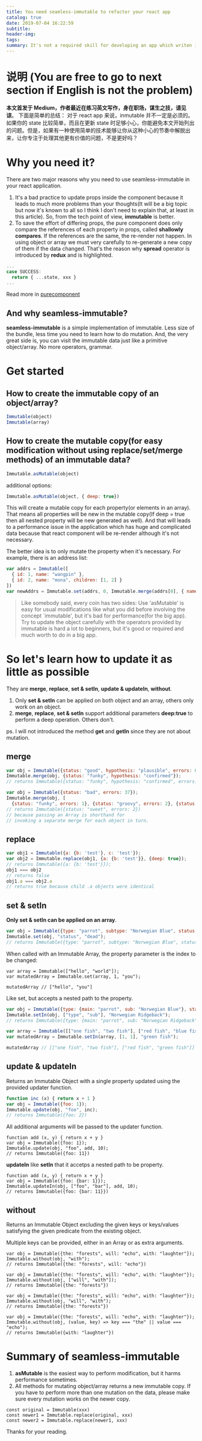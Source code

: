 ```yaml
---
title: You need seamless-immutable to refactor your react app
catalog: true
date: 2019-07-04 16:22:59
subtitle:
header-img:
tags:
summary: It's not a required skill for developing an app which writen in reactjs. If you are sure the state structure is simple enough and you are always be carefully while doing the mututation. However, if there is a piece of knowledge that make it easy and safe while developing an app, who not give it a chance?
---
```

# 说明 (You are free to go to next section if English is not the problem)
**本文首发于 Medium，作者最近在练习英文写作，身在职场，谋生之技，请见谅**。
下面是简单的总结：
对于 react app 来说，inmutable 并不一定是必须的。如果你的 state 比较简单，而且在更新 state 时足够小心，你能避免本文开始列出的问题。但是，如果有一种使用简单的技术能够让你从这种小心的节奏中解脱出来，让你专注于处理其他更有价值的问题，不是更好吗？
# Why you need it?
There are two major reasons why you need to use seamless-immutable in your react application.
1. It's a bad practice to update props inside the component because it leads to much more problems than your thoughts(It will be a big topic but now it's known to all so I think I don't need to explain that, at least in this article). So, from the tech point of view, **immutable**  is better.
2. To save the effort of differing props, the pure component does only compare the references of each property in props, called **shallowly compares**. If the references are the same, the re-render not happen. In using object or array we must very carefully to re-generate a new copy of them if the data changed. That's the reason why **spread** operator is introduced by **redux** and is highlighted.

```javascript
...
case SUCCESS:
  return { ...state, xxx }
...
```

Read more in [purecomponent](https://reactjs.org/docs/react-api.html#reactpurecomponent)

## And why seamless-immutable?
**seamless-immutable** is a simple implementation of immutable. Less size of the bundle, less time you need to learn how to do mutation. And, the very great side is, you can visit the immutable data just like a primitive object/array. No more operators, grammar.  

#  Get started
## How to create the immutable copy of an object/array?
```javascript
Immutable(object)
Immutable(array)
```
##  How to create the mutable copy(for easy modification without using replace/set/merge methods) of an immutable data?
```javascript
Immutable.asMutable(object)
```
additional options:
```javascript
Immutable.asMutable(object, { deep: true})
```
This will create a mutable copy for each property(or elements in an array). That means all properties will be new in the mutable copy(If deep = true then all nested property will be new generated as well).  And that will leads to a performance issue in the application which has huge and complicated data because that react component will be re-render although it's not necessary.

The better idea is to only mutate the property when it's necessary. For example, there is an address list:
```javascript
var addrs = Immutable([
  { id: 1, name: "wangpin" },
  { id: 2, name: "mona", children: [1, 2] }
])
var newAddrs = Immutable.set(addrs, 0, Immutable.merge(addrs[0], { name: 'remind'}))
```

> Like somebody said, every coin has two sides: Use 'asMutable' is easy for usual modifications like what you did before involving the concept `immutable', but it's bad for performance(for the big app). Try to update the object carefully with the operators provided by immutable is hard a lot to beginners, but it's good or required and much worth to do in a big app. 

#  So let's learn how to update it as little as possible
They are **merge**, **replace**, **set & setIn**, **update & updateIn**, **without**. 
1. Only **set & setIn** can be applied on both object and an array, others only work on an object.
2. **merge**, **replace**, **set & setIn** support additional parameters **deep:true** to perform a deep operation. Others don't.

ps. I will not introduced the method **get** and **getIn** since they are not about mutation.
## merge
```javascript
var obj = Immutable({status: "good", hypothesis: "plausible", errors: 0});
Immutable.merge(obj, {status: "funky", hypothesis: "confirmed"});
// returns Immutable({status: "funky", hypothesis: "confirmed", errors: 0})

var obj = Immutable({status: "bad", errors: 37});
Immutable.merge(obj, [
  {status: "funky", errors: 1}, {status: "groovy", errors: 2}, {status: "sweet"}]);
// returns Immutable({status: "sweet", errors: 2})
// because passing an Array is shorthand for
// invoking a separate merge for each object in turn.
```
## replace
```javascript
var obj1 = Immutable({a: {b: 'test'}, c: 'test'});
var obj2 = Immutable.replace(obj1, {a: {b: 'test'}}, {deep: true});
// returns Immutable({a: {b: 'test'}});
obj1 === obj2
// returns false
obj1.a === obj2.a
// returns true because child .a objects were identical
```
## set & setIn
**Only set & setIn can be applied on an array**.
```javascript
var obj = Immutable({type: "parrot", subtype: "Norwegian Blue", status: "alive"});
Immutable.set(obj, "status", "dead");
// returns Immutable({type: "parrot", subtype: "Norwegian Blue", status: "dead"})
```
When called with an Immutable Array, the property parameter is the index to be changed:
```javacript
var array = Immutable(["hello", "world"]);
var mutatedArray = Immutable.set(array, 1, "you");

mutatedArray // ["hello", "you"]
```
Like set, but accepts a nested path to the property.
```javascript
var obj = Immutable({type: {main: "parrot", sub: "Norwegian Blue"}, status: "alive"});
Immutable.setIn(obj, ["type", "sub"], "Norwegian Ridgeback");
// returns Immutable({type: {main: "parrot", sub: "Norwegian Ridgeback"}, status: "alive"})

var array = Immutable([["one fish", "two fish"], ["red fish", "blue fish"]]);
var mutatedArray = Immutable.setIn(array, [1, 1], "green fish");

mutatedArray // [["one fish", "two fish"], ["red fish", "green fish"]]
```
## update & updateIn
Returns an Immutable Object with a single property updated using the provided updater function.
```javascript
function inc (x) { return x + 1 }
var obj = Immutable({foo: 1});
Immutable.update(obj, "foo", inc);
// returns Immutable({foo: 2})
```
All additional arguments will be passed to the updater function.
```
function add (x, y) { return x + y }
var obj = Immutable({foo: 1});
Immutable.update(obj, "foo", add, 10);
// returns Immutable({foo: 11})
```
**updateIn** like **setIn** that it accetps a nested path to be property.
```
function add (x, y) { return x + y }
var obj = Immutable({foo: {bar: 1}});
Immutable.updateIn(obj, ["foo", "bar"], add, 10);
// returns Immutable({foo: {bar: 11}})

```
## without
Returns an Immutable Object excluding the given keys or keys/values satisfying the given predicate from the existing object.

Multiple keys can be provided, either in an Array or as extra arguments.
```javacript
var obj = Immutable({the: "forests", will: "echo", with: "laughter"});
Immutable.without(obj, "with");
// returns Immutable({the: "forests", will: "echo"})

var obj = Immutable({the: "forests", will: "echo", with: "laughter"});
Immutable.without(obj, ["will", "with"]);
// returns Immutable({the: "forests"})

var obj = Immutable({the: "forests", will: "echo", with: "laughter"});
Immutable.without(obj, "will", "with");
// returns Immutable({the: "forests"})

var obj = Immutable({the: "forests", will: "echo", with: "laughter"});
Immutable.without(obj, (value, key) => key === "the" || value === "echo");
// returns Immutable({with: "laughter"})
```

# Summary of seamless-immutable
1. **asMutable** is the easiest way to perform modification, but it harms performance sometimes.
2. All methods for mutating object/array returns a new immutable copy. If you have to perform more than one mutation on the data,  please make sure every mutation works on the newer copy.
```
const original = Immutable(xxx)
const newer1 = Immutable.replace(original, xxx)
const newer2 = Immutable.replace(newer1, xxx)
```

Thanks for your reading.
